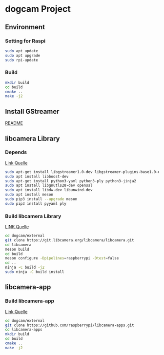 # dogcam Project

## Environment

### Setting for Raspi

```bash
sudo apt update
sudo apt upgrade
sudo rpi-update
```

### Build

```bash
mkdir build
cd build
cmake ..
make -j2
```
## Install GStreamer

[README](https://gstreamer.freedesktop.org/documentation/installing/on-linux.html?gi-language=c)

## libcamera Library 

### Depends
[Link Quelle](https://libcamera.org/getting-started.html)
```bash
sudo apt-get install libgstreamer1.0-dev libgstreamer-plugins-base1.0-dev
sudo apt install libboost-dev
sudo apt-get install python3-yaml python3-ply python3-jinja2
sudo apt install libgnutls28-dev openssl
sudo apt install libdw-dev libunwind-dev
sudo apt install meson
sudo pip3 install --upgrade meson
sudo pip3 install pyyaml ply
```
### Build libcamera Library

[LINK Quelle](https://githubmemory.com/repo/jhihn/libcamera-apps)

```bash
cd dogcam/external
git clone https://git.libcamera.org/libcamera/libcamera.git
cd libcamera
meson build
cd build
meson configure -Dpipelines=raspberrypi -Dtest=false
cd ..
ninja -C build -j2
sudo ninja -C build install
```

## libcamera-app

### Build libcamera-app 
[Link Quelle](https://libcamera.org/getting-started.html)

```bash
cd dogcam/external
git clone https://github.com/raspberrypi/libcamera-apps.git
cd libcamera-apps
mkdir build
cd build
cmake ..
make -j2
```